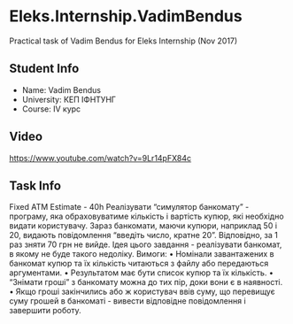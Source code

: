 # Eleks.Internship.VadimBendus
Practical task of Vadim Bendus for Eleks Internship (Nov 2017)
## Student Info
* Name: Vadim Bendus
* University: КЕП ІФНТУНГ
* Course: IV курс
## Video 
https://www.youtube.com/watch?v=9Lr14pFX84c
## Task Info
Fixed ATM
Estimate - 40h
Реалізувати “симулятор банкомату” - програму, яка обраховуватиме кількість і вартість купюр, які необхідно видати користувачу.
Зараз банкомати, маючи купюри, наприклад 50 і 20, видають повідомлення “введіть число, кратне 20”. Відповідно, за 1 раз зняти 70 грн не вийде. Ідея цього завдання - реалізувати банкомат, в якому не буде такого недоліку.
Вимоги:
•	Номінали завантажених в банкомат купюр та їх кількість читаються з файлу або передаються аргументами.
•	Результатом має бути список купюр та їх кількість.
•	“Знімати гроші” з банкомату можна до тих пір, доки вони є в наявності.
•	Якщо гроші закінчились або ж користувач ввів суму, що перевищує суму грошей в банкоматі - вивести відповідне повідомлення і завершити роботу.

